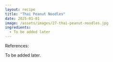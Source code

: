```yaml
---
layout: recipe
title: "Thai Peanut Noodles"
date: 2025-01-01
image: /assets/images/27-thai-peanut-noodles.jpg
ingredients:
  - To be added later
---
```


References: 

To be added later.